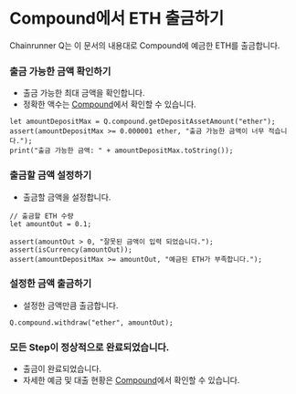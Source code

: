 ```meta-Currency
```

# Compound에서 ETH 출금하기

Chainrunner Q는 이 문서의 내용대로 Compound에 예금한 ETH를 출금합니다.

### 출금 가능한 금액 확인하기

- 출금 가능한 최대 금액을 확인합니다.
- 정확한 액수는 [Compound](https://app.compound.finance/)에서 확인할 수 있습니다.

```output-Dynamic
let amountDepositMax = Q.compound.getDepositAssetAmount("ether");
assert(amountDepositMax >= 0.000001 ether, "출금 가능한 금액이 너무 적습니다.");
print("출금 가능한 금액: " + amountDepositMax.toString());
```

### 출금할 금액 설정하기

- 출금할 금액을 설정합니다.

```input ETH
// 출금할 ETH 수량
let amountOut = 0.1;
```

```input-Verify
assert(amountOut > 0, "잘못된 금액이 입력 되었습니다.");
assert(isCurrency(amountOut));
assert(amountDepositMax >= amountOut, "예금된 ETH가 부족합니다.");
```

### 설정한 금액 출금하기

- 설정한 금액만큼 출금합니다.

```taster
Q.compound.withdraw("ether", amountOut);
```

### 모든 Step이 정상적으로 완료되었습니다.

- 출금이 완료되었습니다.
- 자세한 예금 및 대출 현황은 [Compound](https://app.compound.finance/)에서 확인할 수 있습니다.
